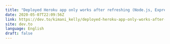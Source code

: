 ```yaml
---
title: "Deployed Heroku app only works after refreshing (Node.js, Express.js, Jquery, Css, Html, TMDB API)"
date: 2020-05-07T22:09:56Z
link: https://dev.to/kimani_kelly/deployed-heroku-app-only-works-after-refreshing-node-js-express-js-jquery-css-html-tmdb-api-317f?utm_medium=RSS&utm_source=news.12bit.vn
site: dev.to
language: English
draft: false
---
```


